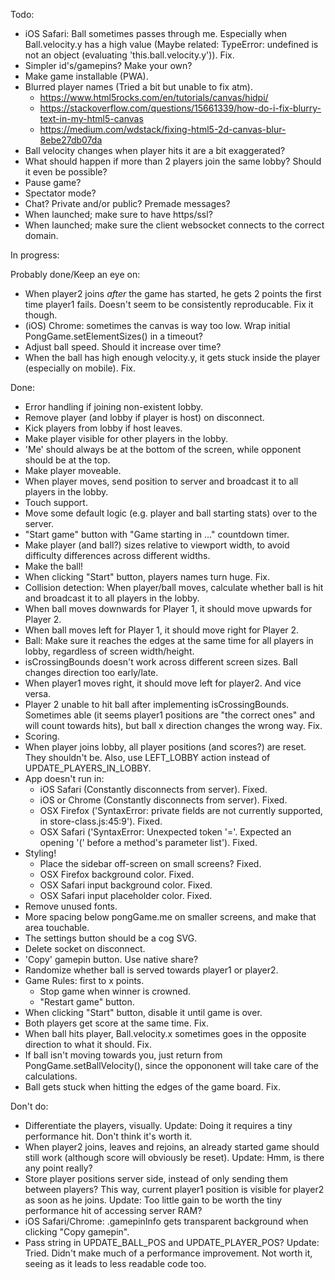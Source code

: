 Todo:
- iOS Safari: Ball sometimes passes through me. Especially when Ball.velocity.y has a high value (Maybe related: TypeError: undefined is not an object (evaluating 'this.ball.velocity.y')). Fix.
- Simpler id's/gamepins? Make your own?
- Make game installable (PWA).
- Blurred player names (Tried a bit but unable to fix atm).
	- https://www.html5rocks.com/en/tutorials/canvas/hidpi/
	- https://stackoverflow.com/questions/15661339/how-do-i-fix-blurry-text-in-my-html5-canvas
	- https://medium.com/wdstack/fixing-html5-2d-canvas-blur-8ebe27db07da
- Ball velocity changes when player hits it are a bit exaggerated?
- What should happen if more than 2 players join the same lobby? Should it even be possible?
- Pause game?
- Spectator mode?
- Chat? Private and/or public? Premade messages?
- When launched; make sure to have https/ssl?
- When launched; make sure the client websocket connects to the correct domain.

In progress:

Probably done/Keep an eye on:
- When player2 joins _after_ the game has started, he gets 2 points the first time player1 fails. Doesn't seem to be consistently reproducable. Fix it though.
- (iOS) Chrome: sometimes the canvas is way too low. Wrap initial PongGame.setElementSizes() in a timeout?
- Adjust ball speed. Should it increase over time?
- When the ball has high enough velocity.y, it gets stuck inside the player (especially on mobile). Fix.

Done:
- Error handling if joining non-existent lobby.
- Remove player (and lobby if player is host) on disconnect.
- Kick players from lobby if host leaves.
- Make player visible for other players in the lobby.
- 'Me' should always be at the bottom of the screen, while opponent should be at the top.
- Make player moveable.
- When player moves, send position to server and broadcast it to all players in the lobby.
- Touch support.
- Move some default logic (e.g. player and ball starting stats) over to the server.
- "Start game" button with "Game starting in ..." countdown timer.
- Make player (and ball?) sizes relative to viewport width, to avoid difficulty differences across different widths.
- Make the ball!
- When clicking "Start" button, players names turn huge. Fix.
- Collision detection: When player/ball moves, calculate whether ball is hit and broadcast it to all players in the lobby.
- When ball moves downwards for Player 1, it should move upwards for Player 2.
- When ball moves left for Player 1, it should move right for Player 2.
- Ball: Make sure it reaches the edges at the same time for all players in lobby, regardless of screen width/height.
- isCrossingBounds doesn't work across different screen sizes. Ball changes direction too early/late.
- When player1 moves right, it should move left for player2. And vice versa.
- Player 2 unable to hit ball after implementing isCrossingBounds. Sometimes able (it seems player1 positions are "the correct ones" and will count towards hits), but ball x direction changes the wrong way. Fix.
- Scoring.
- When player joins lobby, all player positions (and scores?) are reset. They shouldn't be. Also, use LEFT_LOBBY action instead of UPDATE_PLAYERS_IN_LOBBY.
- App doesn't run in:
	- iOS Safari (Constantly disconnects from server). Fixed.
	- iOS or Chrome (Constantly disconnects from server). Fixed.
	- OSX Firefox ('SyntaxError: private fields are not currently supported, in store-class.js:45:9'). Fixed.
	- OSX Safari ('SyntaxError: Unexpected token '='. Expected an opening '(' before a method's parameter list'). Fixed.
- Styling!
	- Place the sidebar off-screen on small screens? Fixed.
	- OSX Firefox background color. Fixed.
	- OSX Safari input background color. Fixed.
	- OSX Safari input placeholder color. Fixed.
- Remove unused fonts.
- More spacing below pongGame.me on smaller screens, and make that area touchable.
- The settings button should be a cog SVG.
- Delete socket on disconnect.
- 'Copy' gamepin button. Use native share?
- Randomize whether ball is served towards player1 or player2.
- Game Rules: first to x points.
	- Stop game when winner is crowned.
	- "Restart game" button.
- When clicking "Start" button, disable it until game is over.
- Both players get score at the same time. Fix.
- When ball hits player, Ball.velocity.x sometimes goes in the opposite direction to what it should. Fix.
- If ball isn't moving towards you, just return from PongGame.setBallVelocity(), since the oppononent will take care of the calculations.
- Ball gets stuck when hitting the edges of the game board. Fix.

Don't do:
- Differentiate the players, visually. Update: Doing it requires a tiny performance hit. Don't think it's worth it.
- When player2 joins, leaves and rejoins, an already started game should still work (although score will obviously be reset). Update: Hmm, is there any point really?
- Store player positions server side, instead of only sending them between players? This way, current player1 position is visible for player2 as soon as he joins. Update: Too little gain to be worth the tiny performance hit of accessing server RAM?
- iOS Safari/Chrome: .gamepinInfo gets transparent background when clicking "Copy gamepin".
- Pass string in UPDATE_BALL_POS and UPDATE_PLAYER_POS? Update: Tried. Didn't make much of a performance improvement. Not worth it, seeing as it leads to less readable code too.